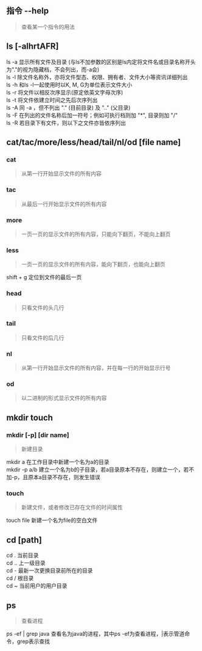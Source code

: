 ## 指令 --help
> 查看某一个指令的用法

## ls [-alhrtAFR]

ls -a 显示所有文件及目录 (与ls不加参数的区别是ls内定将文件名或目录名称开头为"."的视为隐藏档，不会列出，而-a会)  
ls -l 除文件名称外，亦将文件型态、权限、拥有者、文件大小等资讯详细列出  
ls -h 和ls -l一起使用时以K, M, G为单位表示文件大小  
ls -r 将文件以相反次序显示(原定依英文字母次序)  
ls -t 将文件依建立时间之先后次序列出  
ls -A 同 -a ，但不列出 "." (目前目录) 及 ".." (父目录)  
ls -F 在列出的文件名称后加一符号；例如可执行档则加 "*", 目录则加 "/"  
ls -R 若目录下有文件，则以下之文件亦皆依序列出  

## cat/tac/more/less/head/tail/nl/od [file name]

### cat
> 从第一行开始显示文件的所有内容

### tac
> 从最后一行开始显示文件的所有内容

### more
> 一页一页的显示文件的所有内容，只能向下翻页，不能向上翻页

### less
> 一页一页的显示文件的所有内容，能向下翻页，也能向上翻页

shift + g 定位到文件的最后一页

### head
> 只看文件的头几行

### tail
> 只看文件的后几行

### nl
> 从第一行开始显示文件的所有内容，并在每一行的开始显示行号

### od
> 以二进制的形式显示文件的所有内容

## mkdir touch

### mkdir [-p] [dir name]
> 新建目录

mkdir a 在工作目录中新建一个名为a的目录  
mkdir -p a/b 建立一个名为b的子目录，若a目录原本不存在，则建立一个，若不加-p，且原本a目录不存在，则发生错误

### touch
> 新建文件，或者修改已存在文件的时间属性

touch file 新建一个名为file的空白文件  



## cd [path]

cd . 当前目录  
cd .. 上一级目录  
cd - 最新一次更换目录前所在的目录  
cd / 根目录  
cd ~ 当前用户的用户目录  

## ps

> 查看进程

ps -ef | grep java 查看名为java的进程，其中ps -ef为查看进程，|表示管道命令，grep表示查找
